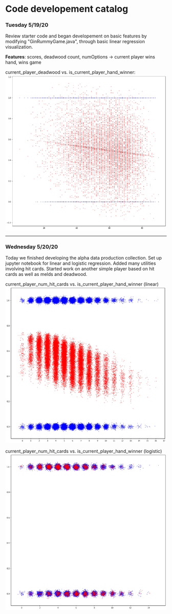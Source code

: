 # Code developement catalog


### Tuesday 5/19/20

Review starter code and began developement on basic features by modifying "GinRummyGame.java", through basic linear regression visualization.

**Features**: scores, deadwood count, numOptions -> current player wins hand, wins game

current_player_deadwood vs. is_current_player_hand_winner:
![](img/5-19-20_a_linear.png)

---

### Wednesday 5/20/20

Today we finished developing the alpha data production collection. Set up jupyter notebook for linear and logistic regression. Added many utilities involving hit cards. Started work on another simple player based on hit cards as well as melds and deadwood.

current_player_num_hit_cards vs. is_current_player_hand_winner (linear)
![](img/5-20-20_a-2_linear.png)


current_player_num_hit_cards vs. is_current_player_hand_winner (logistic)
![](img/5-20-20_a-2_logistic.png)
